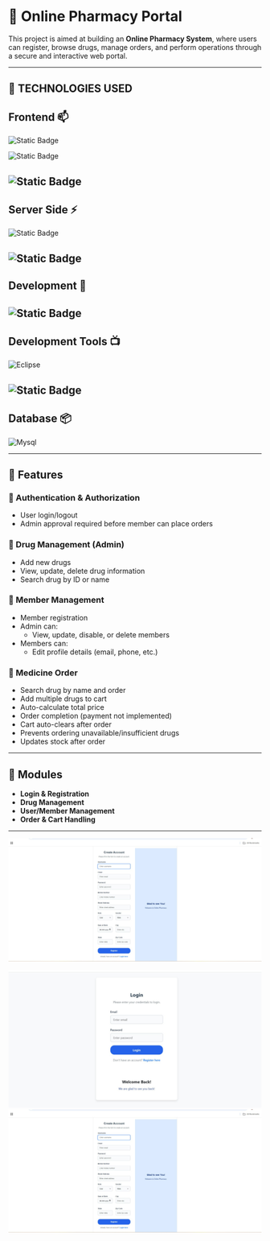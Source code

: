 # 💊 Online Pharmacy Portal

This project is aimed at building an **Online Pharmacy System**, where users can register, browse drugs, manage orders, and perform operations through a secure and interactive web portal.

---

## 🚀  TECHNOLOGIES USED 
## Frontend 📫

![Static Badge](https://img.shields.io/badge/React.js-lightblue)


![Static Badge](https://img.shields.io/badge/React%20%2B%20Redux-purple)

![Static Badge](https://img.shields.io/badge/Bootstrap-violet)
---
## Server Side ⚡

![Static Badge](https://img.shields.io/badge/Maven-black?label=Spring%20Boot%20%20%2B&labelColor=green)

![Static Badge](https://img.shields.io/badge/JAVA-blue)
---

## Development 🔭

![Static Badge](https://img.shields.io/badge/Open%20JDK%2017-%20lightgreen)
---

## Development Tools 📺
![Eclipse](https://img.shields.io/static/v1?style=for-the-badge&message=eclipse&color=007396&logo=eclipse&logoColor=FFFFFF&label=)

![Static Badge](https://img.shields.io/badge/VS%20Code-%20darkblue)
---

## Database 📦

![Mysql](https://img.shields.io/static/v1?style=for-the-badge&message=MySQL&color=7952B3&logo=mysql&logoColor=FFFFFF&label=)



---

## 📌 Features

### 🔐 Authentication & Authorization
- User login/logout
- Admin approval required before member can place orders

### 💊 Drug Management (Admin)
- Add new drugs
- View, update, delete drug information
- Search drug by ID or name

### 👥 Member Management
- Member registration
- Admin can:
  - View, update, disable, or delete members
- Members can:
  - Edit profile details (email, phone, etc.)

### 🛒 Medicine Order
- Search drug by name and order
- Add multiple drugs to cart
- Auto-calculate total price
- Order completion (payment not implemented)
- Cart auto-clears after order
- Prevents ordering unavailable/insufficient drugs
- Updates stock after order

---

## 🧩 Modules

- **Login & Registration**
- **Drug Management**
- **User/Member Management**
- **Order & Cart Handling**

---
![alt text](image.png)


![alt text](image-1.png)
![alt text](image-2.png)